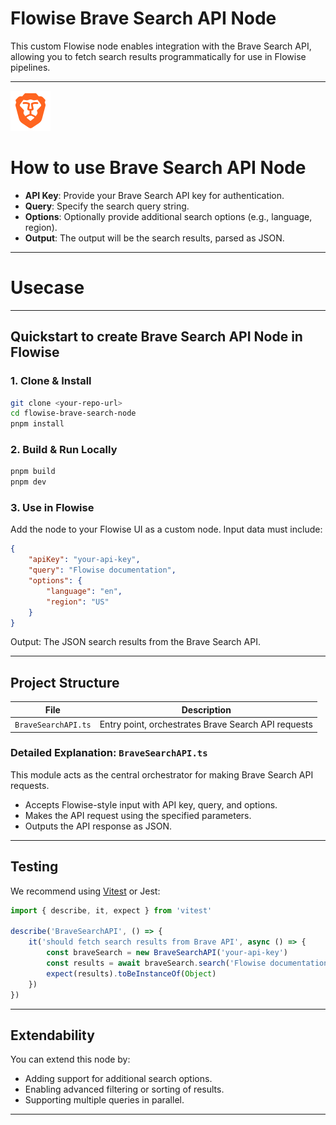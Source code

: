 # Flowise Brave Search API Node

This custom Flowise node enables integration with the Brave Search API, allowing you to fetch search results programmatically for use in Flowise pipelines.

---

![Brave Search API](brave.svg)

# How to use Brave Search API Node

-   **API Key**: Provide your Brave Search API key for authentication.
-   **Query**: Specify the search query string.
-   **Options**: Optionally provide additional search options (e.g., language, region).
-   **Output**: The output will be the search results, parsed as JSON.

---

# Usecase

---

## Quickstart to create Brave Search API Node in Flowise

### 1. Clone & Install

```bash
git clone <your-repo-url>
cd flowise-brave-search-node
pnpm install
```

### 2. Build & Run Locally

```bash
pnpm build
pnpm dev
```

### 3. Use in Flowise

Add the node to your Flowise UI as a custom node. Input data must include:

```json
{
    "apiKey": "your-api-key",
    "query": "Flowise documentation",
    "options": {
        "language": "en",
        "region": "US"
    }
}
```

Output: The JSON search results from the Brave Search API.

---

## Project Structure

| File                | Description                                         |
| ------------------- | --------------------------------------------------- |
| `BraveSearchAPI.ts` | Entry point, orchestrates Brave Search API requests |

### Detailed Explanation: `BraveSearchAPI.ts`

This module acts as the central orchestrator for making Brave Search API requests.

-   Accepts Flowise-style input with API key, query, and options.
-   Makes the API request using the specified parameters.
-   Outputs the API response as JSON.

---

## Testing

We recommend using [Vitest](https://vitest.dev/) or Jest:

```ts
import { describe, it, expect } from 'vitest'

describe('BraveSearchAPI', () => {
    it('should fetch search results from Brave API', async () => {
        const braveSearch = new BraveSearchAPI('your-api-key')
        const results = await braveSearch.search('Flowise documentation')
        expect(results).toBeInstanceOf(Object)
    })
})
```

---

## Extendability

You can extend this node by:

-   Adding support for additional search options.
-   Enabling advanced filtering or sorting of results.
-   Supporting multiple queries in parallel.

---
